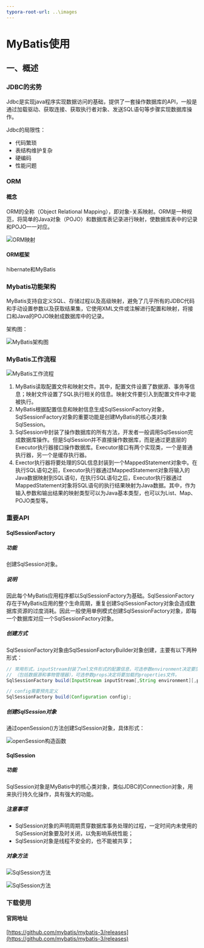 ```yaml
---
typora-root-url: ..\images
---
```


# MyBatis使用

## 一、概述

### JDBC的劣势

Jdbc是实现java程序实现数据访问的基础，提供了一套操作数据库的API，一般是通过加载驱动、获取连接、获取执行者对象、发送SQL语句等步骤实现数据库操作。

Jdbc的局限性：

- 代码繁琐
- 表结构维护复杂
- 硬编码
- 性能问题

### ORM

#### 概念

ORM的全称（Object Relational Mapping），即对象-关系映射。ORM是一种规范，将简单的Java对象（POJO）和数据库表记录进行映射，使数据库表中的记录和POJO一一对应。

![ORM映射](/mybatis/ORM映射.png)

#### ORM框架

hibernate和MyBatis

### Mybatis功能架构

MyBatis支持自定义SQL、存储过程以及高级映射，避免了几乎所有的JDBC代码和手动设置参数以及获取结果集，它使用XML文件或注解进行配置和映射，将接口和Java的POJO映射成数据库中的记录。

架构图：

![MyBatis架构图](/mybatis/MyBatis架构图.png)

### MyBatis工作流程

![MyBatis工作流程](/mybatis/MyBatis工作流程.png)

1. MyBatis读取配置文件和映射文件。其中，配置文件设置了数据源、事务等信息；映射文件设置了SQL执行相关的信息。映射文件要引入到配置文件中才能被执行。
2. MyBatis根据配置信息和映射信息生成SqlSessionFactory对象，SqlSessionFactory对象的重要功能是创建MyBatis的核心类对象SqlSession。
3. SqlSession中封装了操作数据库的所有方法，开发者一般调用SqlSession完成数据库操作。但是SqlSession并不直接操作数据库，而是通过更底层的Executor执行器接口操作数据库。Executor接口有两个实现类，一个是普通执行器，另一个是缓存执行器。
4. Exector执行器将要处理的SQL信息封装到一个MappedStatement对象中。在执行SQL语句之前，Executor执行器通过MappedStatement对象将输入的Java数据映射到SQL语句，在执行SQL语句之后，Executor执行器通过MappedStatement对象将SQL语句的执行结果映射为Java数据。其中，作为输入参数和输出结果的映射类型可以为Java基本类型，也可以为List、Map、POJO类型等。

### 重要API

#### SqlSessionFactory

##### 功能

创建SqlSession对象。

##### 说明

因此每个MyBatis应用程序都以SqlSessionFactory为基础。SqlSessionFactory存在于MyBatis应用的整个生命周期，重复创建SqlSessionFactory对象会造成数据库资源的过度消耗。因此一般使用单例模式创建SqlSessionFactory对象，即每一个数据库对应一个SqlSessionFactory对象。

##### 创建方式

SqlSessionFactory对象由SqlSessionFactoryBuilder对象创建，主要有以下两种形式：

```java
// 常用形式，inputStream封装了xml文件形式的配置信息，可选参数environment决定要加载的环境
// （包括数据源和事物管理器），可选参数props决定将要加载的properties文件。
SqlSessionFactory build(InputStream inputStream[,String environment][,properties props]);

// config需要预先定义
SqlSessionFactory build(Configuration config);
```

##### 创建SqlSession对象

通过openSession()方法创建SqlSession对象，具体形式：

![openSession构造函数](/mybatis/openSession构造函数.png)

#### SqlSession

##### 功能

SqlSession对象是MyBatis中的核心类对象，类似JDBC的Connection对象，用来执行持久化操作，具有强大的功能。

##### 注意事项

- SqlSession对象的声明周期贯穿数据库事务处理的过程，一定时间内未使用的SqlSession对象要及时关闭，以免影响系统性能；
- SqlSession对象是线程不安全的，也不能被共享；

##### 对象方法

![SqlSession方法](/mybatis/SqlSession方法.png)

![SqlSession方法](/mybatis/SqlSession方法1.png)

### 下载使用

#### 官网地址

[https://github.com/mybatis/mybatis-3/releases](https://github.com/mybatis/mybatis-3/releases)



